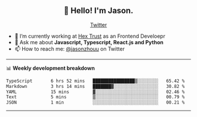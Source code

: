 <h2 align="center">👋 Hello! I'm Jason.</h2>
<p align="center">
  <a href="https://twitter.com/jasonzhouu">Twitter</a>
</p>


- 🔭 I’m currently working at [Hex Trust](https://hextrust.com/) as an Frontend Develoepr
- 💬 Ask me about **Javascript, Typescript, React.js and Python**
- 📫 How to reach me: [@jasonzhouu](https://twitter.com/jasonzhouu) on Twitter

-------

📊 **Weekly development breakdown**
<!--START_SECTION:waka-->

```txt
TypeScript       6 hrs 52 mins   ████████████████▒░░░░░░░░   65.42 %
Markdown         3 hrs 14 mins   ███████▓░░░░░░░░░░░░░░░░░   30.82 %
YAML             15 mins         ▓░░░░░░░░░░░░░░░░░░░░░░░░   02.46 %
Text             5 mins          ▒░░░░░░░░░░░░░░░░░░░░░░░░   00.79 %
JSON             1 min           ░░░░░░░░░░░░░░░░░░░░░░░░░   00.21 %
```

<!--END_SECTION:waka-->

-------
